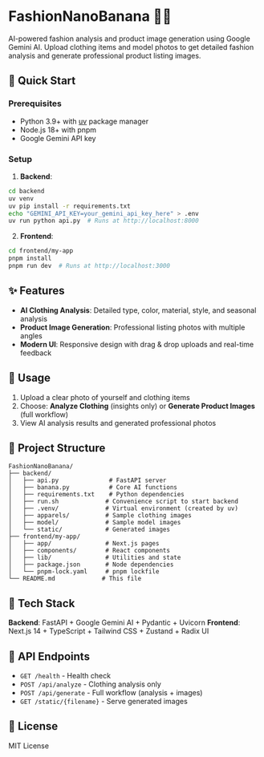 # FashionNanoBanana 🍌👗

AI-powered fashion analysis and product image generation using Google Gemini AI. Upload clothing items and model photos to get detailed fashion analysis and generate professional product listing images.

## 🚀 Quick Start

### Prerequisites
- Python 3.9+ with [uv](https://astral.sh/uv/) package manager
- Node.js 18+ with pnpm
- Google Gemini API key

### Setup
1. **Backend**:
```bash
cd backend
uv venv
uv pip install -r requirements.txt
echo "GEMINI_API_KEY=your_gemini_api_key_here" > .env
uv run python api.py  # Runs at http://localhost:8000
```

2. **Frontend**:
```bash
cd frontend/my-app
pnpm install
pnpm run dev  # Runs at http://localhost:3000
```

## ✨ Features

- **AI Clothing Analysis**: Detailed type, color, material, style, and seasonal analysis
- **Product Image Generation**: Professional listing photos with multiple angles
- **Modern UI**: Responsive design with drag & drop uploads and real-time feedback

## 🎯 Usage

1. Upload a clear photo of yourself and clothing items
2. Choose: **Analyze Clothing** (insights only) or **Generate Product Images** (full workflow)
3. View AI analysis results and generated professional photos

## 📁 Project Structure

```
FashionNanoBanana/
├── backend/
│   ├── api.py              # FastAPI server
│   ├── banana.py           # Core AI functions
│   ├── requirements.txt    # Python dependencies
│   ├── run.sh             # Convenience script to start backend
│   ├── .venv/             # Virtual environment (created by uv)
│   ├── apparels/          # Sample clothing images
│   ├── model/             # Sample model images
│   └── static/            # Generated images
├── frontend/my-app/
│   ├── app/               # Next.js pages
│   ├── components/        # React components
│   ├── lib/               # Utilities and state
│   ├── package.json       # Node dependencies
│   └── pnpm-lock.yaml     # pnpm lockfile
└── README.md             # This file
```

## 🎨 Tech Stack

**Backend**: FastAPI + Google Gemini AI + Pydantic + Uvicorn
**Frontend**: Next.js 14 + TypeScript + Tailwind CSS + Zustand + Radix UI

## 🔧 API Endpoints

- `GET /health` - Health check
- `POST /api/analyze` - Clothing analysis only
- `POST /api/generate` - Full workflow (analysis + images)
- `GET /static/{filename}` - Serve generated images

## 📄 License

MIT License
